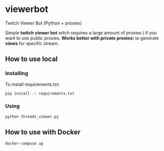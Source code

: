 # viewerbot
Twitch Viewer Bot (Python + proxies)

<p>Simple <b>twitch viewer bot</b> witch requires a large amount of proxies ( if you want to use public proxies. <b>Works better with private proxies</b>) to generate <b>views</b> for specific stream.<p>

## How to use local

### Installing

To install requirements.txt:
```sh
pip install -r requirements.txt
```

### Using

```sh
python threads_viewer.py
```

## How to use with Docker

```sh
docker-compose up
```
